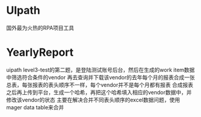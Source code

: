 # UIpath
国外最为火热的RPA项目工具
# YearlyReport
  uipath level3-test的第二题，是登陆测试账号后台，然后在生成的work item数据中筛选符合条件的vendor
  再去查询并下载该vendor的去年每个月的报表合成一张总表，每张报表的表头顺序不一样，每个vendor并不是每个月都有报表
  合成报表之后再上传到平台，生成一个哈希，再把这个哈希填入相应的vendor数据中，并修改该vendor的状态
  主要在解决合并不同表头顺序的excel数据问题，使用mager data table来合并
